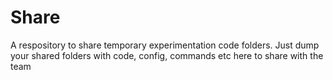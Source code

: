 # Share

A respository to share temporary experimentation code folders. Just dump your shared folders with code, config, commands etc here to share with the team
